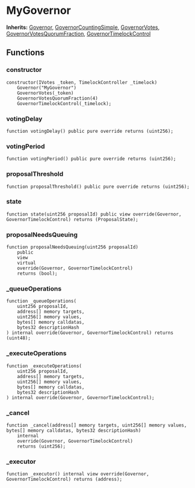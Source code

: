 # MyGovernor
**Inherits:**
[Governor](/lib/openzeppelin-contracts/contracts/governance/Governor.sol/abstract.Governor.md), [GovernorCountingSimple](/lib/openzeppelin-contracts/contracts/governance/extensions/GovernorCountingSimple.sol/abstract.GovernorCountingSimple.md), [GovernorVotes](/lib/openzeppelin-contracts/contracts/governance/extensions/GovernorVotes.sol/abstract.GovernorVotes.md), [GovernorVotesQuorumFraction](/lib/openzeppelin-contracts/contracts/governance/extensions/GovernorVotesQuorumFraction.sol/abstract.GovernorVotesQuorumFraction.md), [GovernorTimelockControl](/lib/openzeppelin-contracts/contracts/governance/extensions/GovernorTimelockControl.sol/abstract.GovernorTimelockControl.md)


## Functions
### constructor


```solidity
constructor(IVotes _token, TimelockController _timelock)
    Governor("MyGovernor")
    GovernorVotes(_token)
    GovernorVotesQuorumFraction(4)
    GovernorTimelockControl(_timelock);
```

### votingDelay


```solidity
function votingDelay() public pure override returns (uint256);
```

### votingPeriod


```solidity
function votingPeriod() public pure override returns (uint256);
```

### proposalThreshold


```solidity
function proposalThreshold() public pure override returns (uint256);
```

### state


```solidity
function state(uint256 proposalId) public view override(Governor, GovernorTimelockControl) returns (ProposalState);
```

### proposalNeedsQueuing


```solidity
function proposalNeedsQueuing(uint256 proposalId)
    public
    view
    virtual
    override(Governor, GovernorTimelockControl)
    returns (bool);
```

### _queueOperations


```solidity
function _queueOperations(
    uint256 proposalId,
    address[] memory targets,
    uint256[] memory values,
    bytes[] memory calldatas,
    bytes32 descriptionHash
) internal override(Governor, GovernorTimelockControl) returns (uint48);
```

### _executeOperations


```solidity
function _executeOperations(
    uint256 proposalId,
    address[] memory targets,
    uint256[] memory values,
    bytes[] memory calldatas,
    bytes32 descriptionHash
) internal override(Governor, GovernorTimelockControl);
```

### _cancel


```solidity
function _cancel(address[] memory targets, uint256[] memory values, bytes[] memory calldatas, bytes32 descriptionHash)
    internal
    override(Governor, GovernorTimelockControl)
    returns (uint256);
```

### _executor


```solidity
function _executor() internal view override(Governor, GovernorTimelockControl) returns (address);
```


